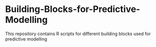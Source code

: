 # Building-Blocks-for-Predictive-Modelling
This repository contains R scripts for different building blocks used for predictive modelling
